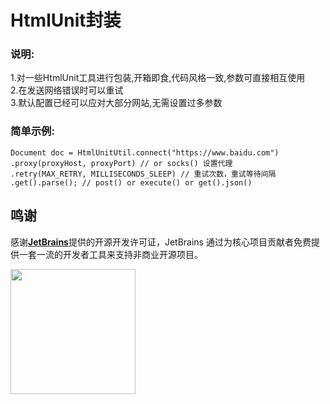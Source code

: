 HtmlUnit封装
===============

### 说明:

1.对一些HtmlUnit工具进行包装,开箱即食,代码风格一致,参数可直接相互使用  
2.在发送网络错误时可以重试  
3.默认配置已经可以应对大部分网站,无需设置过多参数

### 简单示例:

```
Document doc = HtmlUnitUtil.connect("https://www.baidu.com")
.proxy(proxyHost, proxyPort) // or socks() 设置代理  
.retry(MAX_RETRY, MILLISECONDS_SLEEP) // 重试次数，重试等待间隔   
.get().parse(); // post() or execute() or get().json()
```

## 鸣谢

感谢[**JetBrains**](https://www.jetbrains.com/zh-cn/community/opensource/#support)提供的开源开发许可证，JetBrains 通过为核心项目贡献者免费提供一套一流的开发者工具来支持非商业开源项目。

[<img src="https://www.jetbrains.com/icon.svg" width="200"/>](https://www.jetbrains.com/zh-cn/community/opensource/#support)

